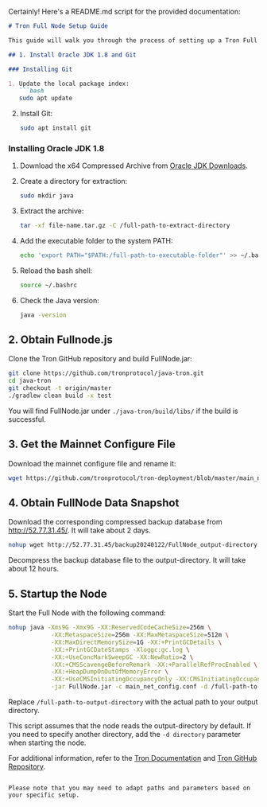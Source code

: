 Certainly! Here's a README.md script for the provided documentation:

```markdown
# Tron Full Node Setup Guide

This guide will walk you through the process of setting up a Tron Full Node on a machine with the recommended configuration.

## 1. Install Oracle JDK 1.8 and Git

### Installing Git

1. Update the local package index:
   ```bash
   sudo apt update
   ```

2. Install Git:
   ```bash
   sudo apt install git
   ```

### Installing Oracle JDK 1.8

1. Download the x64 Compressed Archive from [Oracle JDK Downloads](https://www.oracle.com/java/technologies/downloads/).

2. Create a directory for extraction:
   ```bash
   sudo mkdir java
   ```

3. Extract the archive:
   ```bash
   tar -xf file-name.tar.gz -C /full-path-to-extract-directory
   ```

4. Add the executable folder to the system PATH:
   ```bash
   echo 'export PATH="$PATH:/full-path-to-executable-folder"' >> ~/.bashrc
   ```

5. Reload the bash shell:
   ```bash
   source ~/.bashrc
   ```

6. Check the Java version:
   ```bash
   java -version
   ```

## 2. Obtain Fullnode.js

Clone the Tron GitHub repository and build FullNode.jar:

```bash
git clone https://github.com/tronprotocol/java-tron.git
cd java-tron
git checkout -t origin/master
./gradlew clean build -x test
```

You will find FullNode.jar under `./java-tron/build/libs/` if the build is successful.

## 3. Get the Mainnet Configure File

Download the mainnet configure file and rename it:

```bash
wget https://github.com/tronprotocol/tron-deployment/blob/master/main_net_config.conf?raw=true -O main_net_config.conf
```

## 4. Obtain FullNode Data Snapshot

Download the corresponding compressed backup database from http://52.77.31.45/. It will take about 2 days.

```bash
nohup wget http://52.77.31.45/backup20240122/FullNode_output-directory.tgz &
```

Decompress the backup database file to the output-directory. It will take about 12 hours.

## 5. Startup the Node

Start the Full Node with the following command:

```bash
nohup java -Xms9G -Xmx9G -XX:ReservedCodeCacheSize=256m \
            -XX:MetaspaceSize=256m -XX:MaxMetaspaceSize=512m \
            -XX:MaxDirectMemorySize=1G -XX:+PrintGCDetails \
            -XX:+PrintGCDateStamps -Xloggc:gc.log \
            -XX:+UseConcMarkSweepGC -XX:NewRatio=2 \
            -XX:+CMSScavengeBeforeRemark -XX:+ParallelRefProcEnabled \
            -XX:+HeapDumpOnOutOfMemoryError \
            -XX:+UseCMSInitiatingOccupancyOnly -XX:CMSInitiatingOccupancyFraction=70 \
            -jar FullNode.jar -c main_net_config.conf -d /full-path-to-output-directory >> start.log 2>&1 &
```

Replace `/full-path-to-output-directory` with the actual path to your output directory.

This script assumes that the node reads the output-directory by default. If you need to specify another directory, add the `-d directory` parameter when starting the node.

For additional information, refer to the [Tron Documentation](https://linux.how2shout.com/how-to-install-oracle-java-8-64-bit-ubuntu-22-04-20-04-lts/) and [Tron GitHub Repository](https://github.com/tronprotocol/java-tron).
```

Please note that you may need to adapt paths and parameters based on your specific setup.